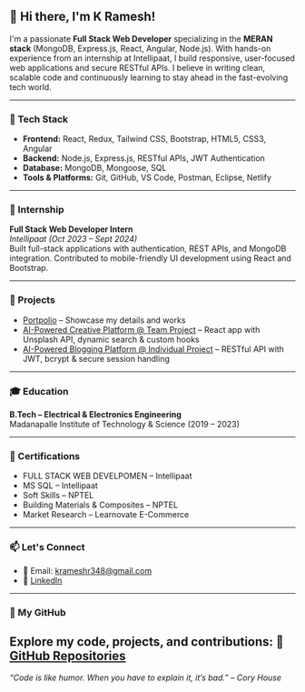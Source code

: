 ## 👋 Hi there, I'm K Ramesh!

I'm a passionate **Full Stack Web Developer** specializing in the **MERAN stack** (MongoDB, Express.js, React, Angular, Node.js). With hands-on experience from an internship at Intellipaat, I build responsive, user-focused web applications and secure RESTful APIs. I believe in writing clean, scalable code and continuously learning to stay ahead in the fast-evolving tech world.

---

### 🚀 Tech Stack
- **Frontend:** React, Redux, Tailwind CSS, Bootstrap, HTML5, CSS3, Angular
- **Backend:** Node.js, Express.js, RESTful APIs, JWT Authentication
- **Database:** MongoDB, Mongoose, SQL
- **Tools & Platforms:** Git, GitHub, VS Code, Postman, Eclipse, Netlify

---

### 💼 Internship
**Full Stack Web Developer Intern**  
*Intellipaat (Oct 2023 – Sept 2024)*  
Built full-stack applications with authentication, REST APIs, and MongoDB integration. Contributed to mobile-friendly UI development using React and Bootstrap.

---

### 🌟 Projects
- [Portpolio](https://my-portfolio-coral-delta-33.vercel.app/) – Showcase my details and works
- [AI-Powered Creative Platform @ Team Project](https://todays-ai.vercel.app/) – React app with Unsplash API, dynamic search & custom hooks
- [AI-Powered Blogging Platform @ Individual Project](https://todaysbloging.vercel.app/) – RESTful API with JWT, bcrypt & secure session handling

---

### 🎓 Education
**B.Tech – Electrical & Electronics Engineering**  
Madanapalle Institute of Technology & Science (2019 – 2023)

---

### 📜 Certifications
- FULL STACK WEB DEVELPOMEN  – Intellipaat  
- MS SQL – Intellipaat  
- Soft Skills – NPTEL  
- Building Materials & Composites – NPTEL  
- Market Research – Learnovate E-Commerce  

---

### 📫 Let's Connect
- 📧 Email: krameshr348@gmail.com  
- 💼 [LinkedIn](https://www.linkedin.com/in/kurubaramesh)   

---
### 📂 My GitHub 
Explore my code, projects, and contributions:
🔗 [GitHub Repositories](https://github.com/KRameshr?tab=repositories)
---
*“Code is like humor. When you have to explain it, it’s bad.” – Cory House*  
















